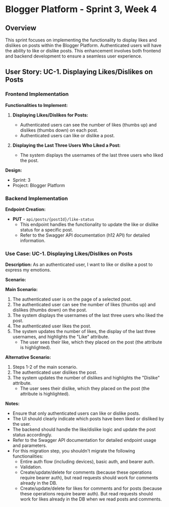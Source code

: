 # Blogger Platform - Sprint 3, Week 4

## Overview

This sprint focuses on implementing the functionality to display likes and dislikes on posts within the Blogger Platform. Authenticated users will have the ability to like or dislike posts. This enhancement involves both frontend and backend development to ensure a seamless user experience.

## User Story: UC-1. Displaying Likes/Dislikes on Posts

### Frontend Implementation

**Functionalities to Implement:**

1. **Displaying Likes/Dislikes for Posts:**
   - Authenticated users can see the number of likes (thumbs up) and dislikes (thumbs down) on each post.
   - Authenticated users can like or dislike a post.

2. **Displaying the Last Three Users Who Liked a Post:**
   - The system displays the usernames of the last three users who liked the post.

**Design:**
- Sprint: 3
- Project: Blogger Platform

### Backend Implementation

**Endpoint Creation:**
- **PUT** - `api/posts/{postId}/like-status`
   - This endpoint handles the functionality to update the like or dislike status for a specific post.
   - Refer to the Swagger API documentation (h12 API) for detailed information.

### Use Case: UC-1. Displaying Likes/Dislikes on Posts

**Description:**
As an authenticated user, I want to like or dislike a post to express my emotions.

**Scenario:**

**Main Scenario:**
1. The authenticated user is on the page of a selected post.
2. The authenticated user can see the number of likes (thumbs up) and dislikes (thumbs down) on the post.
3. The system displays the usernames of the last three users who liked the post.
4. The authenticated user likes the post.
5. The system updates the number of likes, the display of the last three usernames, and highlights the "Like" attribute.
   - The user sees their like, which they placed on the post (the attribute is highlighted).

**Alternative Scenario:**
1. Steps 1-2 of the main scenario.
2. The authenticated user dislikes the post.
3. The system updates the number of dislikes and highlights the "Dislike" attribute.
   - The user sees their dislike, which they placed on the post (the attribute is highlighted).

**Notes:**
- Ensure that only authenticated users can like or dislike posts.
- The UI should clearly indicate which posts have been liked or disliked by the user.
- The backend should handle the like/dislike logic and update the post status accordingly.
- Refer to the Swagger API documentation for detailed endpoint usage and parameters.
- For this migration step, you shouldn't migrate the following functionalities:
  - Entire auth flow (including devices), basic auth, and bearer auth.
  - Validation.
  - Create/update/delete for comments (because these operations require bearer auth), but read requests should work for comments already in the DB.
  - Create/update/delete for likes for comments and for posts (because these operations require bearer auth). But read requests should work for likes already in the DB when we read posts and comments.
